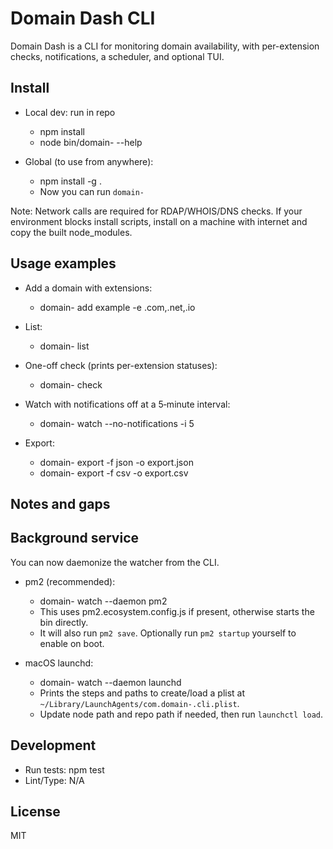 # Domain Dash CLI

Domain Dash is a CLI for monitoring domain availability, with per-extension checks, notifications, a scheduler, and optional TUI.

## Install

- Local dev: run in repo
  - npm install
  - node bin/domain- --help

- Global (to use from anywhere):
  - npm install -g .
  - Now you can run `domain-`

Note: Network calls are required for RDAP/WHOIS/DNS checks. If your environment blocks install scripts, install on a machine with internet and copy the built node_modules.

## Usage examples

- Add a domain with extensions:
  - domain- add example -e .com,.net,.io

- List:
  - domain- list

- One-off check (prints per-extension statuses):
  - domain- check

- Watch with notifications off at a 5‑minute interval:
  - domain- watch --no-notifications -i 5

- Export:
  - domain- export -f json -o export.json
  - domain- export -f csv -o export.csv

## Notes and gaps


## Background service

You can now daemonize the watcher from the CLI.

- pm2 (recommended):
  - domain- watch --daemon pm2
  - This uses pm2.ecosystem.config.js if present, otherwise starts the bin directly.
  - It will also run `pm2 save`. Optionally run `pm2 startup` yourself to enable on boot.

- macOS launchd:
  - domain- watch --daemon launchd
  - Prints the steps and paths to create/load a plist at `~/Library/LaunchAgents/com.domain-.cli.plist`.
  - Update node path and repo path if needed, then run `launchctl load`.
## Development

- Run tests: npm test
- Lint/Type: N/A

## License

MIT